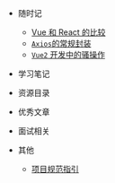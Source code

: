 
- 随时记
  - [Vue 和 React 的比较](blog/vue)
  - [`Axios`的常规封装](blog/axios)
  - [`Vue2` 开发中的骚操作](blog/vue2)

- 学习笔记

- 资源目录

- 优秀文章

- 面试相关

- 其他
  - [项目规范指引](other)
